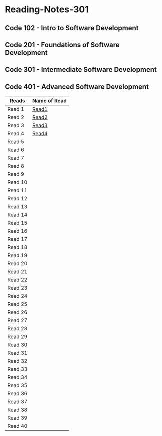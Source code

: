 # Reading-Notes-301
## Code 102 - Intro to Software Development
## Code 201 - Foundations of Software Development
## Code 301 - Intermediate Software Development
## Code 401 - Advanced Software Development


| Reads   | Name of Read |
| ----------- | ----------- |
| Read 1  |[Read1](https://zaidalasfar97.github.io/Reading-Notes/401/Read01) |
| Read 2  |[Read2](https://zaidalasfar97.github.io/Reading-Notes/401/Read02)|
| Read 3  |[Read3](https://zaidalasfar97.github.io/Reading-Notes/401/Read03)|
| Read 4  |[Read4](https://zaidalasfar97.github.io/Reading-Notes/401/Read04)|
| Read 5  | |
| Read 6  | |
| Read 7  | |
| Read 8  | |
| Read 9  | |
| Read 10 | |
| Read 11 | |
| Read 12 | |
| Read 13 | |
| Read 14 | |
| Read 15 | |
| Read 16 | |
| Read 17 | |
| Read 18 | |
| Read 19 | |
| Read 20 | |
| Read 21 | |
| Read 22 | |
| Read 23 | |
| Read 24 | |
| Read 25 | |
| Read 26 | |
| Read 27 | |
| Read 28 | |
| Read 29 | |
| Read 30 | |
| Read 31 | |
| Read 32 | |
| Read 33 | |
| Read 34 | |
| Read 35 | |
| Read 36 | |
| Read 37 | |
| Read 38 | |
| Read 39 | |
| Read 40 | |
